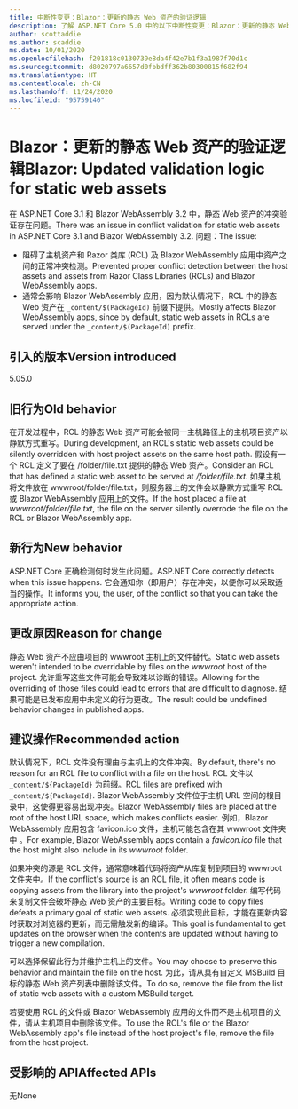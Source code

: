 ```yaml
---
title: 中断性变更：Blazor：更新的静态 Web 资产的验证逻辑
description: 了解 ASP.NET Core 5.0 中的以下中断性变更：Blazor：更新的静态 Web 资产的验证逻辑
author: scottaddie
ms.author: scaddie
ms.date: 10/01/2020
ms.openlocfilehash: f201818c0130739e8da4f42e7b1f3a1987f70d1c
ms.sourcegitcommit: d8020797a6657d0fbbdff362b80300815f682f94
ms.translationtype: HT
ms.contentlocale: zh-CN
ms.lasthandoff: 11/24/2020
ms.locfileid: "95759140"
---
```

# <a name="blazor-updated-validation-logic-for-static-web-assets"></a><span data-ttu-id="657a4-103">Blazor：更新的静态 Web 资产的验证逻辑</span><span class="sxs-lookup"><span data-stu-id="657a4-103">Blazor: Updated validation logic for static web assets</span></span>

<span data-ttu-id="657a4-104">在 ASP.NET Core 3.1 和 Blazor WebAssembly 3.2 中，静态 Web 资产的冲突验证存在问题。</span><span class="sxs-lookup"><span data-stu-id="657a4-104">There was an issue in conflict validation for static web assets in ASP.NET Core 3.1 and Blazor WebAssembly 3.2.</span></span> <span data-ttu-id="657a4-105">问题：</span><span class="sxs-lookup"><span data-stu-id="657a4-105">The issue:</span></span>

* <span data-ttu-id="657a4-106">阻碍了主机资产和 Razor 类库 (RCL) 及 Blazor WebAssembly 应用中资产之间的正常冲突检测。</span><span class="sxs-lookup"><span data-stu-id="657a4-106">Prevented proper conflict detection between the host assets and assets from Razor Class Libraries (RCLs) and Blazor WebAssembly apps.</span></span>
* <span data-ttu-id="657a4-107">通常会影响 Blazor WebAssembly 应用，因为默认情况下，RCL 中的静态 Web 资产在 `_content/$(PackageId)` 前缀下提供。</span><span class="sxs-lookup"><span data-stu-id="657a4-107">Mostly affects Blazor WebAssembly apps, since by default, static web assets in RCLs are served under the `_content/$(PackageId)` prefix.</span></span>

## <a name="version-introduced"></a><span data-ttu-id="657a4-108">引入的版本</span><span class="sxs-lookup"><span data-stu-id="657a4-108">Version introduced</span></span>

<span data-ttu-id="657a4-109">5.0</span><span class="sxs-lookup"><span data-stu-id="657a4-109">5.0</span></span>

## <a name="old-behavior"></a><span data-ttu-id="657a4-110">旧行为</span><span class="sxs-lookup"><span data-stu-id="657a4-110">Old behavior</span></span>

<span data-ttu-id="657a4-111">在开发过程中，RCL 的静态 Web 资产可能会被同一主机路径上的主机项目资产以静默方式重写。</span><span class="sxs-lookup"><span data-stu-id="657a4-111">During development, an RCL's static web assets could be silently overridden with host project assets on the same host path.</span></span> <span data-ttu-id="657a4-112">假设有一个 RCL 定义了要在 /folder/file.txt 提供的静态 Web 资产。</span><span class="sxs-lookup"><span data-stu-id="657a4-112">Consider an RCL that has defined a static web asset to be served at */folder/file.txt*.</span></span> <span data-ttu-id="657a4-113">如果主机将文件放在 wwwroot/folder/file.txt，则服务器上的文件会以静默方式重写 RCL 或 Blazor WebAssembly 应用上的文件。</span><span class="sxs-lookup"><span data-stu-id="657a4-113">If the host placed a file at *wwwroot/folder/file.txt*, the file on the server silently overrode the file on the RCL or Blazor WebAssembly app.</span></span>

## <a name="new-behavior"></a><span data-ttu-id="657a4-114">新行为</span><span class="sxs-lookup"><span data-stu-id="657a4-114">New behavior</span></span>

<span data-ttu-id="657a4-115">ASP.NET Core 正确检测何时发生此问题。</span><span class="sxs-lookup"><span data-stu-id="657a4-115">ASP.NET Core correctly detects when this issue happens.</span></span> <span data-ttu-id="657a4-116">它会通知你（即用户）存在冲突，以便你可以采取适当的操作。</span><span class="sxs-lookup"><span data-stu-id="657a4-116">It informs you, the user, of the conflict so that you can take the appropriate action.</span></span>

## <a name="reason-for-change"></a><span data-ttu-id="657a4-117">更改原因</span><span class="sxs-lookup"><span data-stu-id="657a4-117">Reason for change</span></span>

<span data-ttu-id="657a4-118">静态 Web 资产不应由项目的 wwwroot 主机上的文件替代。</span><span class="sxs-lookup"><span data-stu-id="657a4-118">Static web assets weren't intended to be overridable by files on the *wwwroot* host of the project.</span></span> <span data-ttu-id="657a4-119">允许重写这些文件可能会导致难以诊断的错误。</span><span class="sxs-lookup"><span data-stu-id="657a4-119">Allowing for the overriding of those files could lead to errors that are difficult to diagnose.</span></span> <span data-ttu-id="657a4-120">结果可能是已发布应用中未定义的行为更改。</span><span class="sxs-lookup"><span data-stu-id="657a4-120">The result could be undefined behavior changes in published apps.</span></span>

## <a name="recommended-action"></a><span data-ttu-id="657a4-121">建议操作</span><span class="sxs-lookup"><span data-stu-id="657a4-121">Recommended action</span></span>

<span data-ttu-id="657a4-122">默认情况下，RCL 文件没有理由与主机上的文件冲突。</span><span class="sxs-lookup"><span data-stu-id="657a4-122">By default, there's no reason for an RCL file to conflict with a file on the host.</span></span> <span data-ttu-id="657a4-123">RCL 文件以 `_content/${PackageId}` 为前缀。</span><span class="sxs-lookup"><span data-stu-id="657a4-123">RCL files are prefixed with `_content/${PackageId}`.</span></span> <span data-ttu-id="657a4-124">Blazor WebAssembly 文件位于主机 URL 空间的根目录中，这使得更容易出现冲突。</span><span class="sxs-lookup"><span data-stu-id="657a4-124">Blazor WebAssembly files are placed at the root of the host URL space, which makes conflicts easier.</span></span> <span data-ttu-id="657a4-125">例如，Blazor WebAssembly 应用包含 favicon.ico 文件，主机可能包含在其 wwwroot 文件夹中 。</span><span class="sxs-lookup"><span data-stu-id="657a4-125">For example, Blazor WebAssembly apps contain a *favicon.ico* file that the host might also include in its *wwwroot* folder.</span></span>

<span data-ttu-id="657a4-126">如果冲突的源是 RCL 文件，通常意味着代码将资产从库复制到项目的 wwwroot 文件夹中。</span><span class="sxs-lookup"><span data-stu-id="657a4-126">If the conflict's source is an RCL file, it often means code is copying assets from the library into the project's *wwwroot* folder.</span></span> <span data-ttu-id="657a4-127">编写代码来复制文件会破坏静态 Web 资产的主要目标。</span><span class="sxs-lookup"><span data-stu-id="657a4-127">Writing code to copy files defeats a primary goal of static web assets.</span></span> <span data-ttu-id="657a4-128">必须实现此目标，才能在更新内容时获取对浏览器的更新，而无需触发新的编译。</span><span class="sxs-lookup"><span data-stu-id="657a4-128">This goal is fundamental to get updates on the browser when the contents are updated without having to trigger a new compilation.</span></span>

<span data-ttu-id="657a4-129">可以选择保留此行为并维护主机上的文件。</span><span class="sxs-lookup"><span data-stu-id="657a4-129">You may choose to preserve this behavior and maintain the file on the host.</span></span> <span data-ttu-id="657a4-130">为此，请从具有自定义 MSBuild 目标的静态 Web 资产列表中删除该文件。</span><span class="sxs-lookup"><span data-stu-id="657a4-130">To do so, remove the file from the list of static web assets with a custom MSBuild target.</span></span>

<span data-ttu-id="657a4-131">若要使用 RCL 的文件或 Blazor WebAssembly 应用的文件而不是主机项目的文件，请从主机项目中删除该文件。</span><span class="sxs-lookup"><span data-stu-id="657a4-131">To use the RCL's file or the Blazor WebAssembly app's file instead of the host project's file, remove the file from the host project.</span></span>

## <a name="affected-apis"></a><span data-ttu-id="657a4-132">受影响的 API</span><span class="sxs-lookup"><span data-stu-id="657a4-132">Affected APIs</span></span>

<span data-ttu-id="657a4-133">无</span><span class="sxs-lookup"><span data-stu-id="657a4-133">None</span></span>

<!--

### Category

ASP.NET Core

### Affected APIs

Not detectable via API analysis

-->
